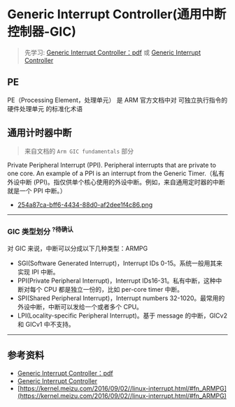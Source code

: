 # Generic Interrupt Controller(通用中断控制器-GIC)
> 先学习: [Generic Interrupt Controller：pdf](../../006.REFS/learn_the_architecture_-_generic_interrupt_controller_v3_and_v4__overview_198123_0302_03_en.pdf) 或 [Generic Interrupt Controller](https://developer.arm.com/documentation/198123/0302?lang=en)

## PE 
PE（Processing Element，处理单元） 是 ARM 官方文档中对 可独立执行指令的硬件处理单元 的标准化术语

## 通用计时器中断
> 来自文档的 `Arm GIC fundamentals` 部分

Private Peripheral Interrupt (PPI). Peripheral interrupts that are private to one core. An example of a PPI is an interrupt from the Generic Timer.（私有外设中断 (PPI)。指仅供单个核心使用的外设中断。例如，来自通用定时器的中断就是一个 PPI 中断。）

+ [254a87ca-bff6-4434-88d0-af2dee1f4c86.png](../999.IMGS/254a87ca-bff6-4434-88d0-af2dee1f4c86.png)

---

### GIC 类型划分 <sup>?待确认</sup>
对 GIC 来说，中断可以分成以下几种类型：ARMPG
- SGI(Software Generated Interrupt)，Interrupt IDs 0-15。系统一般用其来实现 IPI 中断。
- PPI(Private Peripheral Interrupt)，Interrupt IDs16-31。私有中断，这种中断对每个 CPU 都是独立一份的，比如 per-core timer 中断。
- SPI(Shared Peripheral Interrupt)，Interrupt numbers 32-1020。最常用的外设中断，中断可以发给一个或者多个 CPU。
- LPI(Locality-specific Peripheral Interrupt)。基于 message 的中断，GICv2 和 GICv1 中不支持。

---

## 参考资料
+ [Generic Interrupt Controller：pdf](../../006.REFS/learn_the_architecture_-_generic_interrupt_controller_v3_and_v4__overview_198123_0302_03_en.pdf)
+ [Generic Interrupt Controller](https://developer.arm.com/documentation/198123/0302?lang=en)
+ [https://kernel.meizu.com/2016/09/02//linux-interrupt.html/#fn_ARMPG](https://kernel.meizu.com/2016/09/02//linux-interrupt.html/#fn_ARMPG)